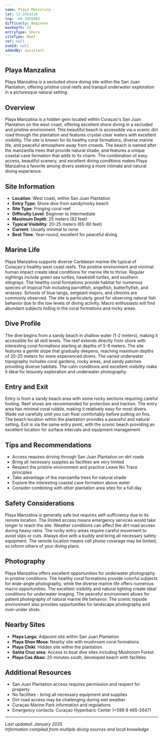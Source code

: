 ```yaml
---
name: Playa Manzalina
lat: 12.2454216
lng: -69.1055983
difficulty: Beginner
maxDepth: 25
entryType: Shore
siteType: Reef
ref: null
osmId: null
addedBy: assistant
---
```


## Playa Manzalina

Playa Manzalina is a secluded shore diving site within the San Juan Plantation, offering pristine coral reefs and tranquil underwater exploration in a picturesque natural setting.

## Overview

Playa Manzalina is a hidden gem located within Curaçao's San Juan Plantation on the west coast, offering excellent shore diving in a secluded and pristine environment. This beautiful beach is accessible via a scenic dirt road through the plantation and features crystal-clear waters with excellent visibility. The site is known for its healthy coral formations, diverse marine life, and peaceful atmosphere away from crowds. The beach is named after the manzanilla trees that provide natural shade, and features a unique coastal cave formation that adds to its charm. The combination of easy access, beautiful scenery, and excellent diving conditions makes Playa Manzalina a favorite among divers seeking a more intimate and natural diving experience.

## Site Information

- **Location**: West coast, within San Juan Plantation
- **Entry Type**: Shore dive from sandy/rocky beach
- **Site Type**: Fringing coral reef
- **Difficulty Level**: Beginner to Intermediate
- **Maximum Depth**: 25 meters (82 feet)
- **Typical Visibility**: 20-25 meters (65-80 feet)
- **Current**: Usually minimal to none
- **Best Time**: Year-round, excellent for peaceful diving

## Marine Life

Playa Manzalina supports diverse Caribbean marine life typical of Curaçao's healthy west coast reefs. The pristine environment and minimal human impact create ideal conditions for marine life to thrive. Regular sightings include green sea turtles, hawksbill turtles, and southern stingrays. The healthy coral formations provide habitat for numerous species of tropical fish including parrotfish, angelfish, butterflyfish, and wrasses. Schools of blue tangs, sergeant majors, and chromis are commonly observed. The site is particularly good for observing natural fish behavior due to the low levels of diving activity. Macro enthusiasts will find abundant subjects hiding in the coral formations and rocky areas.

## Dive Profile

The dive begins from a sandy beach in shallow water (1-2 meters), making it accessible for all skill levels. The reef extends directly from shore with interesting coral formations starting at depths of 5-8 meters. The site features a gentle slope that gradually deepens, reaching maximum depths of 20-25 meters for more experienced divers. The varied underwater topography includes coral gardens, rocky areas, and sandy patches providing diverse habitats. The calm conditions and excellent visibility make it ideal for leisurely exploration and underwater photography.

## Entry and Exit

Entry is from a sandy beach area with some rocky sections requiring careful footing. Reef shoes are recommended for protection and traction. The entry area has minimal coral rubble, making it relatively easy for most divers. Wade out carefully until you can float comfortably before putting on fins. The beach location within the plantation provides a peaceful and natural setting. Exit is via the same entry point, with the scenic beach providing an excellent location for surface intervals and equipment management.

## Tips and Recommendations

- Access requires driving through San Juan Plantation on dirt roads
- Bring all necessary supplies as facilities are very limited
- Respect the pristine environment and practice Leave No Trace principles
- Take advantage of the manzanilla trees for natural shade
- Explore the interesting coastal cave formation above water
- Consider combining with other plantation area sites for a full day

## Safety Considerations

Playa Manzalina is generally safe but requires self-sufficiency due to its remote location. The limited access means emergency services would take longer to reach the site. Weather conditions can affect the dirt road access during heavy rains. The rocky entry areas require careful movement to avoid slips or cuts. Always dive with a buddy and bring all necessary safety equipment. The remote location means cell phone coverage may be limited, so inform others of your diving plans.

## Photography

Playa Manzalina offers excellent opportunities for underwater photography in pristine conditions. The healthy coral formations provide colorful subjects for wide-angle photography, while the diverse marine life offers numerous macro opportunities. The excellent visibility and natural lighting create ideal conditions for underwater imaging. The peaceful environment allows for patient photography of natural marine life behavior. The scenic topside environment also provides opportunities for landscape photography and over-under shots.

## Nearby Sites

- **Playa Largu**: Adjacent site within San Juan Plantation
- **Playa Shon Mosa**: Nearby site with mushroom coral formations
- **Playa Chiki**: Hidden site within the plantation
- **Santa Cruz area**: Access to boat dive sites including Mushroom Forest
- **Playa Cas Abao**: 20 minutes south, developed beach with facilities

## Additional Resources

- San Juan Plantation access requires permission and respect for property
- No facilities - bring all necessary equipment and supplies
- Dirt road access may be challenging during wet weather
- Curaçao Marine Park information and regulations
- Emergency contacts: Curaçao Hyperbaric Center (+599 9 465-2647)

---

*Last updated: January 2025*  
*Information compiled from multiple diving sources and local knowledge*